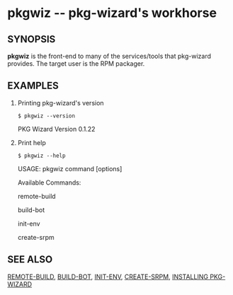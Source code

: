 pkgwiz -- pkg-wizard's workhorse 
================================

## SYNOPSIS

**pkgwiz** is the front-end to many of the services/tools that pkg-wizard provides. The target user is the RPM packager.

## EXAMPLES

1. Printing pkg-wizard's version

   `$ pkgwiz --version`
   
   PKG Wizard Version 0.1.22

2. Print help

   `$ pkgwiz --help`
   
   USAGE: pkgwiz command [options]
   
   Available Commands:
   
   remote-build

   build-bot

   init-env

   create-srpm


## SEE ALSO

[REMOTE-BUILD](remote-build.html), [BUILD-BOT](build-bot.html), [INIT-ENV](init-env.html), [CREATE-SRPM](create-srpm.html), [INSTALLING PKG-WIZARD](install.html)
